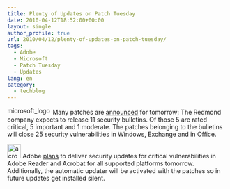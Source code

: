 ```yaml
---
title: Plenty of Updates on Patch Tuesday
date: 2010-04-12T18:52:00+00:00
layout: single
author_profile: true
url: 2010/04/12/plenty-of-updates-on-patch-tuesday/
tags:
  - Adobe
  - Microsoft
  - Patch Tuesday
  - Updates
lang: en
category: 
  - techblog
---
```

[<img title="microsoft_logo" border="0" alt="microsoft_logo" src="http://lh3.ggpht.com/_vaUVXcmC3OI/S8NkxXEC9NI/AAAAAAAAB6Q/8qVQwOFySWM/microsoft_logo_thumb%5B4%5D.jpg?imgmax=800" width="100" height="17" />](http://lh3.ggpht.com/_vaUVXcmC3OI/S8NknZEG-OI/AAAAAAAAB6M/pc-UstgOkAY/s1600-h/microsoft_logo%5B6%5D.jpg) Many patches are [announced](http://www.microsoft.com/technet/security/bulletin/ms10-apr.mspx) for tomorrow: The Redmond company expects to release 11 security bulletins. Of those 5 are rated critical, 5 important and 1 moderate. The patches belonging to the bulletins will close 25 security vulnerabilities in Windows, Exchange and in Office. 

[<img title="acrobat_logo" border="0" alt="acrobat_logo" src="http://lh4.ggpht.com/_vaUVXcmC3OI/S8Nk0s6a9_I/AAAAAAAAB6Y/kv0xvH9-6HM/acrobat_logo_thumb%5B1%5D.png?imgmax=800" width="31" height="33" />](http://lh6.ggpht.com/_vaUVXcmC3OI/S8NkyzGfQOI/AAAAAAAAB6U/-d1kFCSr044/s1600-h/acrobat_logo%5B3%5D.png) Adobe [plans](http://www.adobe.com/support/security/bulletins/apsb10-09.html) to deliver security updates for critical vulnerabilities in Adobe Reader and Acrobat for all supported platforms tomorrow. Additionally, the automatic updater will be activated with the patches so in future updates get installed silent.